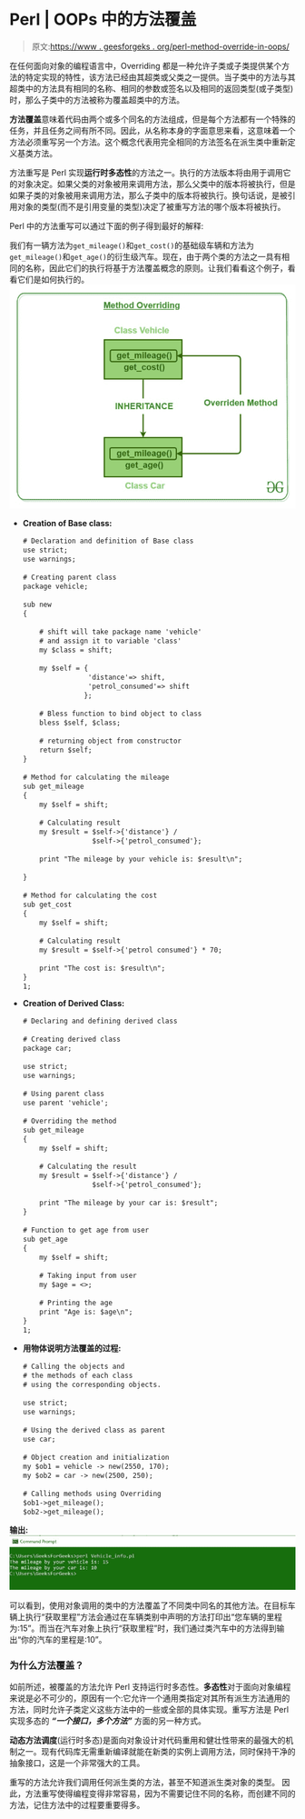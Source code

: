 # Perl | OOPs 中的方法覆盖

> 原文:[https://www . geesforgeks . org/perl-method-override-in-oops/](https://www.geeksforgeeks.org/perl-method-overriding-in-oops/)

在任何面向对象的编程语言中，Overriding 都是一种允许子类或子类提供某个方法的特定实现的特性，该方法已经由其超类或父类之一提供。当子类中的方法与其超类中的方法具有相同的名称、相同的参数或签名以及相同的返回类型(或子类型)时，那么子类中的方法被称为覆盖超类中的方法。

**方法覆盖**意味着代码由两个或多个同名的方法组成，但是每个方法都有一个特殊的任务，并且任务之间有所不同。因此，从名称本身的字面意思来看，这意味着一个方法必须重写另一个方法。这个概念代表用完全相同的方法签名在派生类中重新定义基类方法。

方法重写是 Perl 实现**运行时多态性**的方法之一。执行的方法版本将由用于调用它的对象决定。如果父类的对象被用来调用方法，那么父类中的版本将被执行，但是如果子类的对象被用来调用方法，那么子类中的版本将被执行。换句话说，是被引用对象的类型(而不是引用变量的类型)决定了被重写方法的哪个版本将被执行。

Perl 中的方法重写可以通过下面的例子得到最好的解释:

我们有一辆方法为`get_mileage()`和`get_cost()`的基础级车辆和方法为`get_mileage()`和`get_age()`的衍生级汽车。现在，由于两个类的方法之一具有相同的名称，因此它们的执行将基于方法覆盖概念的原则。让我们看看这个例子，看看它们是如何执行的。
![](img/ac73bbeb6ac7f5221c766de42a1a7932.png)

*   **Creation of Base class:**

    ```
    # Declaration and definition of Base class
    use strict;
    use warnings;

    # Creating parent class
    package vehicle;

    sub new
    {

        # shift will take package name 'vehicle' 
        # and assign it to variable 'class'
        my $class = shift;

        my $self = {
                    'distance'=> shift,
                    'petrol_consumed'=> shift
                   };

        # Bless function to bind object to class
        bless $self, $class;

        # returning object from constructor
        return $self;
    }

    # Method for calculating the mileage
    sub get_mileage
    {
        my $self = shift;

        # Calculating result
        my $result = $self->{'distance'} /
                     $self->{'petrol_consumed'};

        print "The mileage by your vehicle is: $result\n";

    }

    # Method for calculating the cost
    sub get_cost
    {
        my $self = shift;

        # Calculating result
        my $result = $self->{'petrol consumed'} * 70;

        print "The cost is: $result\n";
    }
    1;
    ```

*   **Creation of Derived Class:**

    ```
    # Declaring and defining derived class

    # Creating derived class
    package car;

    use strict;
    use warnings;

    # Using parent class
    use parent 'vehicle';

    # Overriding the method
    sub get_mileage
    {
        my $self = shift;

        # Calculating the result
        my $result = $self->{'distance'} /
                     $self->{'petrol_consumed'};

        print "The mileage by your car is: $result";
    }

    # Function to get age from user
    sub get_age
    {
        my $self = shift;

        # Taking input from user
        my $age = <>;

        # Printing the age
        print "Age is: $age\n";
    }
    1;
    ```

*   **用物体说明方法覆盖的过程:**

    ```
    # Calling the objects and
    # the methods of each class 
    # using the corresponding objects.

    use strict;
    use warnings;

    # Using the derived class as parent
    use car;

    # Object creation and initialization
    my $ob1 = vehicle -> new(2550, 170);
    my $ob2 = car -> new(2500, 250);

    # Calling methods using Overriding
    $ob1->get_mileage();
    $ob2->get_mileage();
    ```

**输出:**
![](img/7ebd513afe7e17413b6cfa0e6da05035.png)

可以看到，使用对象调用的类中的方法覆盖了不同类中同名的其他方法。在目标车辆上执行“获取里程”方法会通过在车辆类别中声明的方法打印出“您车辆的里程为:15”。而当在汽车对象上执行“获取里程”时，我们通过类汽车中的方法得到输出“你的汽车的里程是:10”。

### 为什么方法覆盖？

如前所述，被覆盖的方法允许 Perl 支持运行时多态性。**多态性**对于面向对象编程来说是必不可少的，原因有一个:它允许一个通用类指定对其所有派生方法通用的方法，同时允许子类定义这些方法中的一些或全部的具体实现。重写方法是 Perl 实现多态的 ***“一个接口，多个方法”*** 方面的另一种方式。

**动态方法调度**(运行时多态)是面向对象设计对代码重用和健壮性带来的最强大的机制之一。现有代码库无需重新编译就能在新类的实例上调用方法，同时保持干净的抽象接口，这是一个非常强大的工具。

重写的方法允许我们调用任何派生类的方法，甚至不知道派生类对象的类型。
因此，方法重写使得编程变得非常容易，因为不需要记住不同的名称，而创建不同的方法，记住方法中的过程要重要得多。